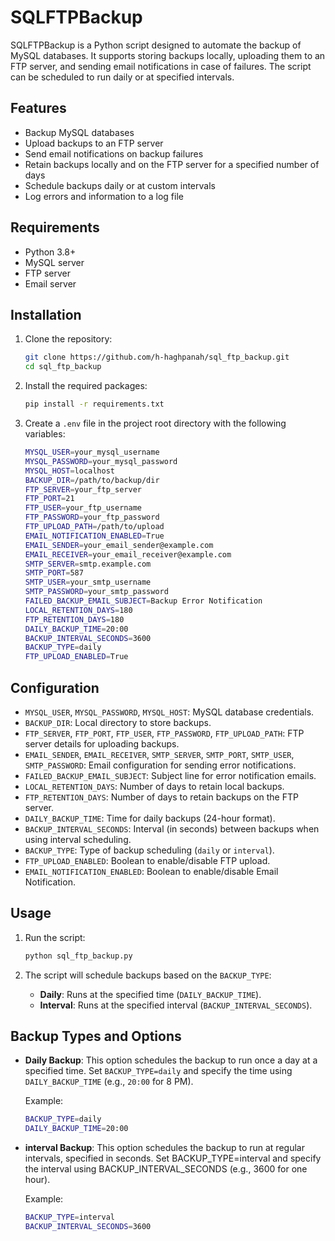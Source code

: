 # SQLFTPBackup

SQLFTPBackup is a Python script designed to automate the backup of MySQL databases. It supports storing backups locally, uploading them to an FTP server, and sending email notifications in case of failures. The script can be scheduled to run daily or at specified intervals.

## Features

- Backup MySQL databases
- Upload backups to an FTP server
- Send email notifications on backup failures
- Retain backups locally and on the FTP server for a specified number of days
- Schedule backups daily or at custom intervals
- Log errors and information to a log file

## Requirements

- Python 3.8+
- MySQL server
- FTP server
- Email server

## Installation

1. Clone the repository:

    ```sh
    git clone https://github.com/h-haghpanah/sql_ftp_backup.git
    cd sql_ftp_backup
    ```

2. Install the required packages:

    ```sh
    pip install -r requirements.txt
    ```

3. Create a `.env` file in the project root directory with the following variables:

    ```sh
    MYSQL_USER=your_mysql_username
    MYSQL_PASSWORD=your_mysql_password
    MYSQL_HOST=localhost
    BACKUP_DIR=/path/to/backup/dir
    FTP_SERVER=your_ftp_server
    FTP_PORT=21
    FTP_USER=your_ftp_username
    FTP_PASSWORD=your_ftp_password
    FTP_UPLOAD_PATH=/path/to/upload
    EMAIL_NOTIFICATION_ENABLED=True
    EMAIL_SENDER=your_email_sender@example.com
    EMAIL_RECEIVER=your_email_receiver@example.com
    SMTP_SERVER=smtp.example.com
    SMTP_PORT=587
    SMTP_USER=your_smtp_username
    SMTP_PASSWORD=your_smtp_password
    FAILED_BACKUP_EMAIL_SUBJECT=Backup Error Notification
    LOCAL_RETENTION_DAYS=180
    FTP_RETENTION_DAYS=180
    DAILY_BACKUP_TIME=20:00
    BACKUP_INTERVAL_SECONDS=3600
    BACKUP_TYPE=daily
    FTP_UPLOAD_ENABLED=True
    ```

## Configuration

- `MYSQL_USER`, `MYSQL_PASSWORD`, `MYSQL_HOST`: MySQL database credentials.
- `BACKUP_DIR`: Local directory to store backups.
- `FTP_SERVER`, `FTP_PORT`, `FTP_USER`, `FTP_PASSWORD`, `FTP_UPLOAD_PATH`: FTP server details for uploading backups.
- `EMAIL_SENDER`, `EMAIL_RECEIVER`, `SMTP_SERVER`, `SMTP_PORT`, `SMTP_USER`, `SMTP_PASSWORD`: Email configuration for sending error notifications.
- `FAILED_BACKUP_EMAIL_SUBJECT`: Subject line for error notification emails.
- `LOCAL_RETENTION_DAYS`: Number of days to retain local backups.
- `FTP_RETENTION_DAYS`: Number of days to retain backups on the FTP server.
- `DAILY_BACKUP_TIME`: Time for daily backups (24-hour format).
- `BACKUP_INTERVAL_SECONDS`: Interval (in seconds) between backups when using interval scheduling.
- `BACKUP_TYPE`: Type of backup scheduling (`daily` or `interval`).
- `FTP_UPLOAD_ENABLED`: Boolean to enable/disable FTP upload.
- `EMAIL_NOTIFICATION_ENABLED`: Boolean to enable/disable Email Notification.

## Usage

1. Run the script:

    ```sh
    python sql_ftp_backup.py
    ```

2. The script will schedule backups based on the `BACKUP_TYPE`:

    - **Daily**: Runs at the specified time (`DAILY_BACKUP_TIME`).
    - **Interval**: Runs at the specified interval (`BACKUP_INTERVAL_SECONDS`).

## Backup Types and Options

- **Daily Backup**: This option schedules the backup to run once a day at a specified time. Set `BACKUP_TYPE=daily` and specify the time using `DAILY_BACKUP_TIME` (e.g., `20:00` for 8 PM).
  
  Example:
  ```sh
  BACKUP_TYPE=daily
  DAILY_BACKUP_TIME=20:00
  ```

- **interval Backup**: This option schedules the backup to run at regular intervals, specified in seconds. Set BACKUP_TYPE=interval and specify the interval using BACKUP_INTERVAL_SECONDS (e.g., 3600 for one hour).
  
  Example:
  ```sh
  BACKUP_TYPE=interval
  BACKUP_INTERVAL_SECONDS=3600
  ```
